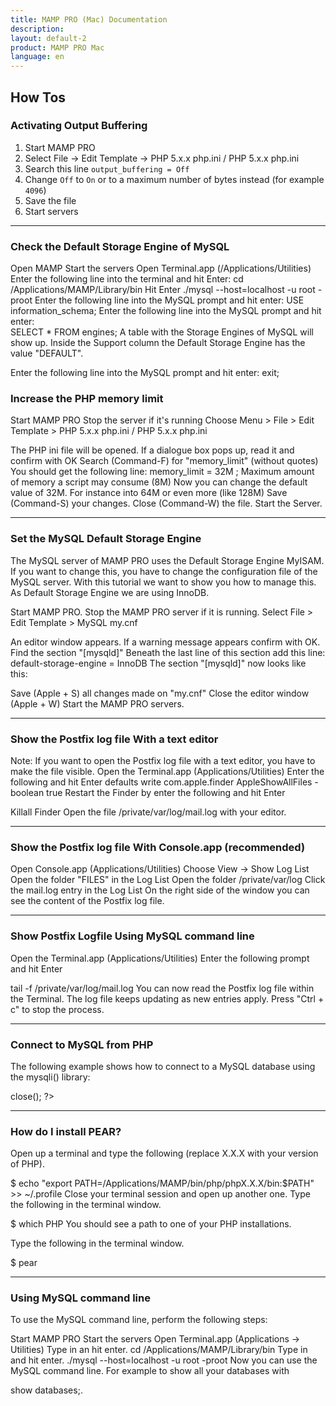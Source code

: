 ```yaml
---
title: MAMP PRO (Mac) Documentation
description: 
layout: default-2
product: MAMP PRO Mac
language: en
---
```


## How Tos

### Activating Output Buffering

1. Start MAMP PRO
2. Select File -> Edit Template -> PHP 5.x.x php.ini / PHP 5.x.x php.ini 
3. Search this line `output_buffering = Off`
4. Change `Off` to `On` or to a maximum number of bytes instead (for example `4096`)
5. Save the file
6. Start servers

---

### Check the Default Storage Engine of MySQL

Open MAMP
Start the servers
Open Terminal.app (/Applications/Utilities)
Enter the following line into the terminal and hit Enter:
cd /Applications/MAMP/Library/bin
Hit Enter 
./mysql --host=localhost -u root -proot
Enter the following line into the MySQL prompt and hit enter:
USE information_schema;
Enter the following line into the MySQL prompt and hit enter:  
SELECT * FROM engines;
A table with the Storage Engines of MySQL will show up. Inside the Support column the    Default Storage Engine has the value "DEFAULT".


Enter the following line into the MySQL prompt and hit enter:
exit;

### Increase the PHP memory limit

Start MAMP PRO
Stop the server if it's running 
Choose Menu > File > Edit Template > PHP 5.x.x php.ini / PHP 5.x.x php.ini
  
The PHP ini file will be opened.
If a dialogue box pops up, read it and confirm with OK
Search (Command-F) for "memory_limit" (without quotes)
You should get the following line:
memory_limit = 32M ; Maximum amount of memory a script may consume (8M)
Now you can change the default value of 32M. For instance into 64M or even more (like 128M)
Save (Command-S) your changes.
Close (Command-W) the file.
Start the Server.

---

### Set the MySQL Default Storage Engine

The MySQL server of MAMP PRO uses the Default Storage Engine MyISAM. If you want to change this, you have to change the configuration file of the MySQL server. With this tutorial we want to show you how to manage this. As Default Storage Engine we are using InnoDB.

Start MAMP PRO.
Stop the MAMP PRO server if it is running. 
Select File > Edit Template > MySQL my.cnf 

An editor window appears.
If a warning message appears confirm with OK.
Find the section "[mysqld]"
Beneath the last line of this section add this line:
default-storage-engine = InnoDB
The section "[mysqld]" now looks like this:


Save (Apple + S) all changes made on "my.cnf"
Close the editor window (Apple + W)
Start the MAMP PRO servers.

---

### Show the Postfix log file With a text editor

Note: If you want to open the Postfix log file with a text editor, you have to make the file visible. 
Open the Terminal.app (Applications/Utilities)
Enter the following and hit Enter
defaults write com.apple.finder AppleShowAllFiles -boolean true
Restart the Finder by enter the following and hit Enter

Killall Finder
Open the file /private/var/log/mail.log with your editor.

---

### Show the Postfix log file With Console.app (recommended)

Open Console.app (Applications/Utilities)
Choose View -> Show Log List
Open the folder "FILES" in the Log List
Open the folder /private/var/log
Click the mail.log entry in the Log List
On the right side of the window you can see the content of the Postfix log file.

---

### Show Postfix Logfile Using MySQL command line

Open the Terminal.app (Applications/Utilities)
Enter the following prompt and hit Enter

tail -f /private/var/log/mail.log
You can now read the Postfix log file within the Terminal. The log file keeps updating as new entries apply.
Press "Ctrl + c" to stop the process.

---

### Connect to MySQL from PHP

The following example shows how to connect to a MySQL database using the mysqli() library:

<?php
 DEFINE('DB_USERNAME', 'root');
 DEFINE('DB_PASSWORD', 'root');
 DEFINE('DB_HOST', 'localhost');
 DEFINE('DB_DATABASE', 'performance_schema');

 $mysqli = new mysqli(DB_HOST, DB_USERNAME, DB_PASSWORD, DB_DATABASE);

 if (mysqli_connect_error()) {
  die('Connect Error ('.mysqli_connect_errno().') '.mysqli_connect_error());
 }

 echo 'Connected successfully.';

 $mysqli->close();
?>

---

### How do I install PEAR?

Open up a terminal and type the following (replace X.X.X with your version of PHP).

$ echo "export PATH=/Applications/MAMP/bin/php/phpX.X.X/bin:$PATH" >> ~/.profile
Close your terminal session and open up another one. Type the following in the terminal window.

$ which PHP
You should see a path to one of your PHP installations.

Type the following in the terminal window.

$ pear

---

### Using MySQL command line

To use the MySQL command line, perform the following steps:

Start MAMP PRO
Start the servers
Open Terminal.app (Applications -> Utilities)
Type in an hit enter.
cd /Applications/MAMP/Library/bin
Type in and hit enter.
./mysql --host=localhost -u root -proot
Now you can use the MySQL command line. For example to show all your databases with

show databases;.
